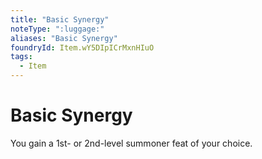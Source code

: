 ```yaml
---
title: "Basic Synergy"
noteType: ":luggage:"
aliases: "Basic Synergy"
foundryId: Item.wY5DIpICrMxnHIuO
tags:
  - Item
---
```


# Basic Synergy

You gain a 1st- or 2nd-level summoner feat of your choice.
